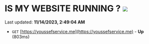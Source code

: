 # IS MY WEBSITE RUNNING ? [![](https://img.shields.io/static/v1?label=Sponsor&message=%E2%9D%A4&logo=GitHub&color=%23fe8e86)](https://github.com/sponsors/<username>)

Last updated: **11/14/2023, 2:49:04 AM**

- `GET` [https://youssefservice.me](https://youssefservice.me) - **Up** (803ms)
